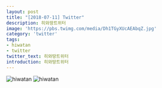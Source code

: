 ```yaml
---
layout: post
title: "[2018-07-11] Twitter"
description: 히와땅트위터
image: 'https://pbs.twimg.com/media/Dh1TGyXUcAEAbqZ.jpg'
category: 'twitter'
tags:
- hiwatan
- twitter
twitter_text: 히와땅트위터
introduction: 히와땅트위터
---
```

![hiwatan](https://pbs.twimg.com/media/Dhqxy2uUcAEYFwJ.jpg)
![hiwatan](https://pbs.twimg.com/media/Dhqxy2vVQAAsZTu.jpg)
